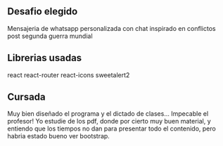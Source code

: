 ## Desafio elegido

Mensajeria de whatsapp personalizada con chat inspirado en conflictos post segunda guerra mundial

## Librerias usadas

react
react-router
react-icons
sweetalert2

## Cursada

Muy bien diseñado el programa y el dictado de clases...
Impecable el profesor!
Yo estudie de los pdf, donde por cierto muy buen material, y entiendo que los tiempos no dan para presentar todo el contenido, pero habria estado bueno ver bootstrap.